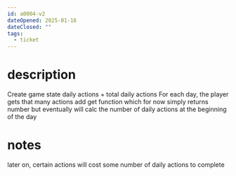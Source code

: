 ```yaml
---
id: a0004-v2
dateOpened: 2025-01-16
dateClosed: ""
tags:
  - ticket
---
```

# description
Create game state daily actions + total daily actions
For each day, the player gets that many actions
add get function which for now simply returns number but eventually will calc the number of daily actions at the beginning of the day
# notes
later on, certain actions will cost some number of daily actions to complete